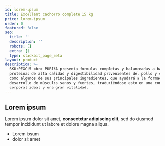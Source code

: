 ```yaml
---
id: lorem-ipsum
title: Excellent cachorro complete 15 kg
price: lorem-ipsum
order: 0
featured: false
seo:
  title: ''
  description: ''
  robots: []
  extra: []
  type: stackbit_page_meta
layout: product
description: >-
  SKU:PEXC15 <br> PURINA presenta formulas completas y balanceadas a base de
  proteinas de alta calidad y digestibilidad provenientes del pollo y con arroz
  como algunos de sus principales ingredientes, que ayudará a la formación y
  desarrollo de músculos sanos y fuertes, traduciéndose esto en una conformación
  corporal ideal y una gran vitalidad.
---
```

## Lorem ipsum

Lorem ipsum dolor sit amet, **consectetur adipiscing elit**, sed do eiusmod tempor incididunt ut labore et dolore magna aliqua.

- Lorem ipsum
- dolor sit amet
